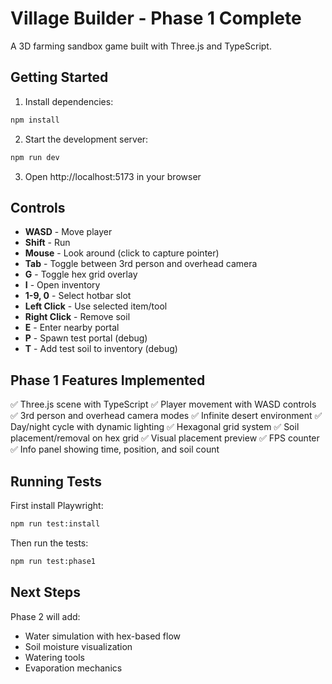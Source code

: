 # Village Builder - Phase 1 Complete

A 3D farming sandbox game built with Three.js and TypeScript.

## Getting Started

1. Install dependencies:
```bash
npm install
```

2. Start the development server:
```bash
npm run dev
```

3. Open http://localhost:5173 in your browser

## Controls

- **WASD** - Move player
- **Shift** - Run
- **Mouse** - Look around (click to capture pointer)
- **Tab** - Toggle between 3rd person and overhead camera
- **G** - Toggle hex grid overlay
- **I** - Open inventory
- **1-9, 0** - Select hotbar slot
- **Left Click** - Use selected item/tool
- **Right Click** - Remove soil
- **E** - Enter nearby portal
- **P** - Spawn test portal (debug)
- **T** - Add test soil to inventory (debug)

## Phase 1 Features Implemented

✅ Three.js scene with TypeScript
✅ Player movement with WASD controls
✅ 3rd person and overhead camera modes
✅ Infinite desert environment
✅ Day/night cycle with dynamic lighting
✅ Hexagonal grid system
✅ Soil placement/removal on hex grid
✅ Visual placement preview
✅ FPS counter
✅ Info panel showing time, position, and soil count

## Running Tests

First install Playwright:
```bash
npm run test:install
```

Then run the tests:
```bash
npm run test:phase1
```

## Next Steps

Phase 2 will add:
- Water simulation with hex-based flow
- Soil moisture visualization
- Watering tools
- Evaporation mechanics